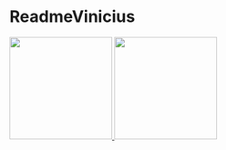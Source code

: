 # ReadmeVinicius
<div>
<a href="https://github.com/ViniciusBandeira97">
<img height="180em" src="https://github-readme-stats.vercel.app/api/top-langs/?username=ViniciusBandeira&layout=compact&langs_count=7&theme=dracula"/>
<img height="180em" src="https://github-readme-stats.vercel.app/api?username=ViniciusBandeira&show_icons=true&theme=dracula&include_all_commits=true&count_private=true"/>
</div>
